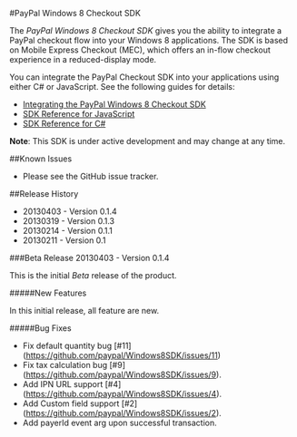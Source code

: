 #PayPal Windows 8 Checkout SDK


The *PayPal Windows 8 Checkout SDK* gives you the ability to integrate a PayPal checkout
flow into your Windows 8 applications. The SDK is based on Mobile Express Checkout (MEC),
which offers an in-flow checkout experience in a reduced-display mode.

You can integrate the PayPal Checkout SDK into your applications using either C# or JavaScript.
See the following guides for details:

* [Integrating the PayPal Windows 8 Checkout SDK](http://paypal.github.com/Windows8SDK/)
* [SDK Reference for JavaScript](http://paypal.github.com/Windows8SDK/javascript.html)
* [SDK Reference for C#](http://paypal.github.com/Windows8SDK/csharp.html)


**Note**: This SDK is under active development and may change at any time.


##Known Issues

* Please see the GitHub issue tracker.

##Release History
- 20130403 - Version 0.1.4
- 20130319 - Version 0.1.3
- 20130214 - Version 0.1.1
- 20130211 - Version 0.1

###Beta Release
20130403 - Version 0.1.4

This is the initial *Beta* release of the product.

<!-- The following sections are place holders for later versions of the product/README.
These will be removed from the Beta release section once a secondary version is released.
-->

#####New Features

In this initial release, all feature are new.

#####Bug Fixes
- Fix default quantity bug [#11] (https://github.com/paypal/Windows8SDK/issues/11)
- Fix tax calculation bug [#9] (https://github.com/paypal/Windows8SDK/issues/9).
- Add IPN URL support [#4] (https://github.com/paypal/Windows8SDK/issues/4).
- Add Custom field support [#2] (https://github.com/paypal/Windows8SDK/issues/2).
- Add payerId event arg upon successful transaction.





